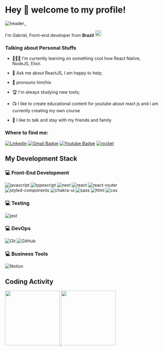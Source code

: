 
# Hey 🤙 welcome to my profile!
![header_](https://user-images.githubusercontent.com/51973430/138963069-76943891-3389-42de-86d5-424020f7257c.png)

<p>
  I'm Gabriel, Front-end developer from 
  <b>Brazil</b> <img width="22" src="https://img.icons8.com/color/48/000000/brazil.png"/>
</p>

### Talking about Personal Stuffs

- 👩🏻‍💻 I'm currently learning on something cool how React Native, NodeJS, Elixir.

- 💬 Ask me about ReactJS, I am happy to help;

- 👦 pronouns him/his

- 🏆  I'm always studying new tools;

- 📺 I like to create educational content for youtube about react js and i am currently creating my own course

- 🙂 I like to talk and stay with my friends and family 

### Where to find me:

[![Linkedin](https://img.shields.io/badge/-LINKEDIN-blue?style=for-the-badge&logo=Linkedin)](https://www.linkedin.com/in/gabriel-ferreira-developer/)
[![Gmail Badge](https://img.shields.io/badge/-GMAIL-c14438?style=for-the-badge&logo=Gmail&logoColor=white&link=mailto:gabrielferrsantos201@gmail.com)](mailto:gabrielferrsantos201@gmail.com)
[![Youtube Badge](https://img.shields.io/badge/-YOUTUBE-c4302b?style=for-the-badge&logo=Youtube)](https://www.youtube.com/channel/UCLq8wizNFmbayYYnR2axo0w)
[![rocket](https://user-images.githubusercontent.com/51973430/138966403-c5fbe0c3-bd15-46a8-9b1b-5d76e1edf3c1.png)
](https://app.rocketseat.com.br/me/gabriel-ferreira-dos-santos)

## My Development Stack

### :computer: Front-End Development

![javascript](https://img.shields.io/badge/JavaScript-323330?style=for-the-badge&logo=javascript&logoColor=F7DF1E)
![typescript](https://img.shields.io/badge/TypeScript-3178C6?style=for-the-badge&logo=typescript&logoColor=white)
![next](https://img.shields.io/badge/Next-000000?style=for-the-badge&logo=nextdotjs&logoColor=FFFFFF)
![react](https://img.shields.io/badge/React-20232A?style=for-the-badge&logo=react&logoColor=61DAFB)
![react-router](https://img.shields.io/badge/React_Router-CA4245?style=for-the-badge&logo=react-router&logoColor=white)
![styled-components](https://img.shields.io/badge/styled_components-DB7093?style=for-the-badge&logo=styled-components&logoColor=white)
![chakra-ui](https://img.shields.io/badge/chakra_ui-319795?style=for-the-badge&logo=chakra-ui&logoColor=white)
![sass](https://img.shields.io/badge/Sass-CF649A?style=for-the-badge&logo=sass&logoColor=white)
![html](https://img.shields.io/badge/HTML5-E34F26?style=for-the-badge&logo=html5&logoColor=white)
![css](https://img.shields.io/badge/CSS3-1572B6?style=for-the-badge&logo=css3&logoColor=white)

### :computer: Testing

![jest](https://img.shields.io/badge/Jest-C21325?style=for-the-badge&logo=jest&logoColor=white)

### :computer: DevOps

![Git](https://img.shields.io/badge/-git-121214?style=for-the-badge&logo=Git)
![GitHub](https://img.shields.io/badge/-git--hub-121214?style=for-the-badge&logo=GitHub)

### :computer: Business Tools

![Notion](https://img.shields.io/badge/-Notion-FFFFFF?style=for-the-badge&logo=Notion&logoColor=000000)
<br/>

## Coding Activity

<div>  
<div>
  <a href="https://github.com/gabriel-github">
  <img height="180em" src="https://github-readme-stats.vercel.app/api?username=gabriel-github&show_icons=true&theme=tokyonight&include_all_commits=true&count_private=true"/>
  <img height="180em" src="https://github-readme-stats.vercel.app/api/top-langs/?username=gabriel-github&layout=compact&langs_count=7&theme=tokyonight"/>
</div>
</div>


